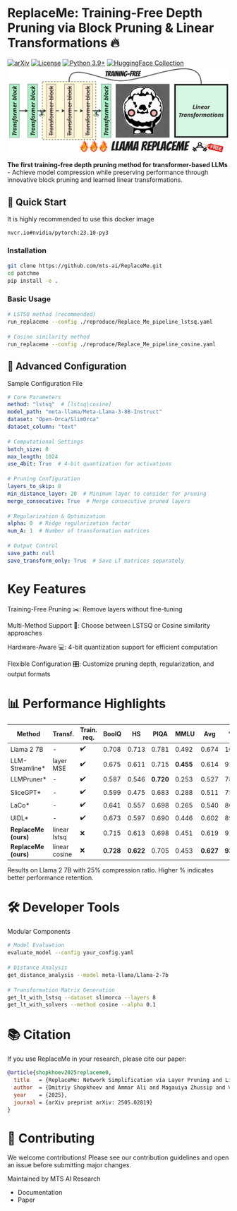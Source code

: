 # ReplaceMe: Training-Free Depth Pruning via Block Pruning & Linear Transformations 🔥

[![arXiv](https://img.shields.io/badge/arXiv-2310.12345-b31b1b.svg)](https://arxiv.org/abs/2505.02819)
[![License](https://img.shields.io/badge/License-Apache_2.0-blue.svg)](https://opensource.org/licenses/Apache-2.0)
[![Python 3.9+](https://img.shields.io/badge/Python-3.9%2B-blue.svg)](https://www.python.org/downloads/)
[![HuggingFace Collection](https://img.shields.io/badge/HuggingFace-Collection-yellow.svg?logo=huggingface)](https://huggingface.co/collections/MTSAIR/replaceme-67ea8226e3feca5a57a9de51)
![ReplaceMe Architecture](figs/logo2.jpg)

**The first training-free depth pruning method for transformer-based LLMs** - Achieve model compression while preserving performance through innovative block pruning and learned linear transformations.

## 🚀 Quick Start
It is highly recommended to use this docker image
```
nvcr.io#nvidia/pytorch:23.10-py3
```
### Installation
```bash
git clone https://github.com/mts-ai/ReplaceMe.git
cd patchme
pip install -e .
```
### Basic Usage
```bash
# LSTSQ method (recommended)
run_replaceme --config ./reproduce/Replace_Me_pipeline_lstsq.yaml

# Cosine similarity method
run_replaceme --config ./reproduce/Replace_Me_pipeline_cosine.yaml
```
## 🔧 Advanced Configuration
Sample Configuration File
```yaml
# Core Parameters
method: "lstsq"  # [lstsq|cosine]
model_path: "meta-llama/Meta-Llama-3-8B-Instruct"
dataset: "Open-Orca/SlimOrca"
dataset_column: "text"

# Computational Settings
batch_size: 8
max_length: 1024
use_4bit: True  # 4-bit quantization for activations

# Pruning Configuration
layers_to_skip: 8
min_distance_layer: 20  # Minimum layer to consider for pruning
merge_consecutive: True  # Merge consecutive pruned layers

# Regularization & Optimization
alpha: 0  # Ridge regularization factor
num_A: 1  # Number of transformation matrices

# Output Control
save_path: null
save_transform_only: True  # Save LT matrices separately
```
# Key Features
Training-Free Pruning ✂️: Remove layers without fine-tuning

Multi-Method Support 🤖: Choose between LSTSQ or Cosine similarity approaches

Hardware-Aware 💻: 4-bit quantization support for efficient computation

Flexible Configuration 🎛️: Customize pruning depth, regularization, and output formats

# 📊 Performance Highlights
| **Method**          | **Transf.**        | **Train. req.** | **BoolQ** | **HS**  | **PIQA** | **MMLU** | **Avg**  | **%**   |
|---------------------|--------------------|-----------------|-----------|--------|----------|----------|----------|---------|
| Llama 2 7B          | -                  | ✔️              | 0.708     | 0.713  | 0.781    | 0.492    | 0.674    | 100     |
| LLM-Streamline*     | layer MSE          | ✔️              | 0.675     | 0.611  | 0.715    | **0.455**| 0.614    | 91.2    |
| LLMPruner*          | -                  | ✔️              | 0.587     | 0.546  | **0.720**| 0.253    | 0.527    | 78.2    |
| SliceGPT*           | -                  | ✔️              | 0.599     | 0.475  | 0.683    | 0.288    | 0.511    | 75.9    |
| LaCo*               | -                  | ✔️              | 0.641     | 0.557  | 0.698    | 0.265    | 0.540    | 80.2    |
| UIDL*               | -                  | ✔️              | 0.673     | 0.597  | 0.690    | 0.446    | 0.602    | 89.3    |
| **ReplaceMe (ours)**  | linear lstsq       | ❌              | 0.715     | 0.613  | 0.698    | 0.451    | 0.619    | 91.9    |
| **ReplaceMe (ours)**  | linear cosine      | ❌              | **0.728** | **0.622**| 0.705   | 0.453    | **0.627**| **93.1**|


Results on Llama 2 7B with 25% compression ratio. Higher % indicates better performance retention.

# 🛠️ Developer Tools
Modular Components
```bash
# Model Evaluation
evaluate_model --config your_config.yaml

# Distance Analysis
get_distance_analysis --model meta-llama/Llama-2-7b

# Transformation Matrix Generation
get_lt_with_lstsq --dataset slimorca --layers 8
get_lt_with_solvers --method cosine --alpha 0.1
```
# 📚 Citation
If you use ReplaceMe in your research, please cite our paper:

```bibtex
@article{shopkhoev2025replaceme0,
  title   = {ReplaceMe: Network Simplification via Layer Pruning and Linear Transformations},
  author  = {Dmitriy Shopkhoev and Ammar Ali and Magauiya Zhussip and Valentin Malykh and Stamatios Lefkimmiatis and Nikos Komodakis and Sergey Zagoruyko},
  year    = {2025},
  journal = {arXiv preprint arXiv: 2505.02819}
}
```
# 🤝 Contributing
We welcome contributions! Please see our contribution guidelines and open an issue before submitting major changes.

Maintained by MTS AI Research 
- Documentation
- Paper
